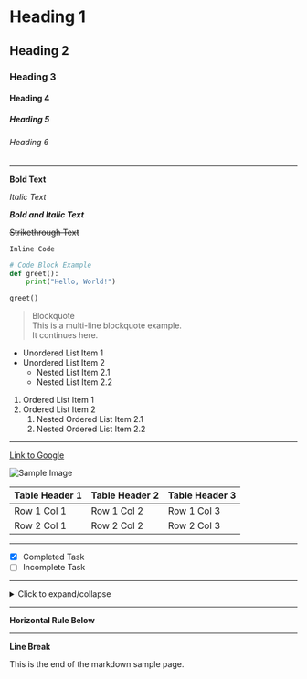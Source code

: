 # Heading 1

## Heading 2

### Heading 3

#### Heading 4

##### Heading 5

###### Heading 6

---

**Bold Text**

*Italic Text*

***Bold and Italic Text***

~~Strikethrough Text~~

`Inline Code`

```python
# Code Block Example
def greet():
    print("Hello, World!")

greet()
```

> Blockquote  
> This is a multi-line blockquote example.  
> It continues here.

- Unordered List Item 1
- Unordered List Item 2
    - Nested List Item 2.1
    - Nested List Item 2.2

1. Ordered List Item 1
2. Ordered List Item 2
    1. Nested Ordered List Item 2.1
    2. Nested Ordered List Item 2.2

---

[Link to Google](https://www.google.com)

![Sample Image](https://via.placeholder.com/150)

| Table Header 1 | Table Header 2 | Table Header 3 |
|----------------|----------------|----------------|
| Row 1 Col 1    | Row 1 Col 2    | Row 1 Col 3    |
| Row 2 Col 1    | Row 2 Col 2    | Row 2 Col 3    |

---

- [x] Completed Task
- [ ] Incomplete Task

---

<details>
  <summary>Click to expand/collapse</summary>
  Hidden content goes here.
</details>

---

**Horizontal Rule Below**

--- 

**Line Break**

This is the end of the markdown sample page.